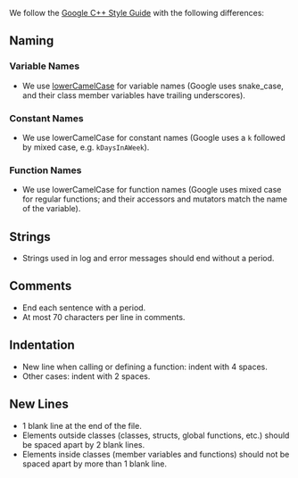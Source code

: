 We follow the [Google C++ Style Guide](http://google-styleguide.googlecode.com/svn/trunk/cppguide.xml) with the following differences:

## Naming

### Variable Names
- We use [lowerCamelCase](http://en.wikipedia.org/wiki/CamelCase#Variations_and_synonyms) for variable names (Google uses snake_case, and their class member variables have trailing underscores).

### Constant Names
- We use lowerCamelCase for constant names (Google uses a `k` followed by mixed case, e.g. `kDaysInAWeek`).

### Function Names
- We use lowerCamelCase for function names (Google uses mixed case for regular functions; and their accessors and mutators match the name of the variable).

## Strings
- Strings used in log and error messages should end without a period.

## Comments
- End each sentence with a period.
- At most 70 characters per line in comments.

## Indentation
- New line when calling or defining a function: indent with 4 spaces.
- Other cases: indent with 2 spaces.

## New Lines
- 1 blank line at the end of the file.
- Elements outside classes (classes, structs, global functions, etc.) should be spaced apart by 2 blank lines.
- Elements inside classes (member variables and functions) should not be spaced apart by more than 1 blank line.
